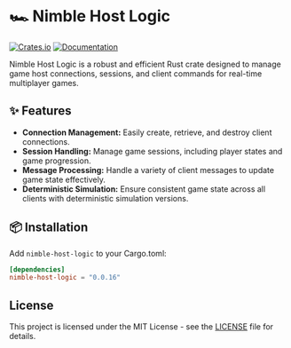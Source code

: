 # 🏎️ Nimble Host Logic

[![Crates.io](https://img.shields.io/crates/v/nimble-host-logic)](https://crates.io/crates/nimble-host-logic)
[![Documentation](https://docs.rs/nimble-host-logic/badge.svg)](https://docs.rs/nimble-host-logic)

Nimble Host Logic is a robust and efficient Rust crate designed to manage game host connections, sessions, and client
commands for real-time multiplayer games.

## ✨ Features

- **Connection Management:** Easily create, retrieve, and destroy client connections.
- **Session Handling:** Manage game sessions, including player states and game progression.
- **Message Processing:** Handle a variety of client messages to update game state effectively.
- **Deterministic Simulation:** Ensure consistent game state across all clients with deterministic simulation versions.

## 📦 Installation

Add `nimble-host-logic` to your Cargo.toml:

```toml
[dependencies]
nimble-host-logic = "0.0.16"
```

## License

This project is licensed under the MIT License - see the [LICENSE](LICENSE) file for details.
